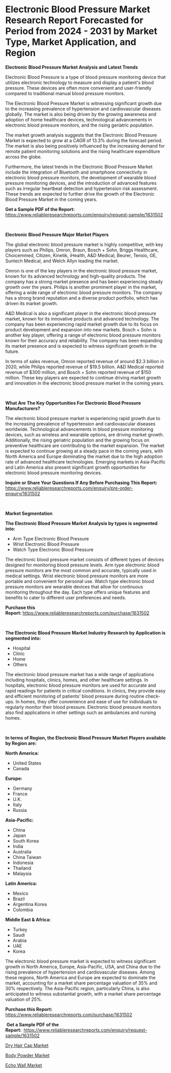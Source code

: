 <p><h1>Electronic Blood Pressure Market Research Report Forecasted for Period from 2024 -  2031 by Market Type, Market Application, and Region</h1></p><p><strong>Electronic Blood Pressure Market Analysis and Latest Trends</strong></p>
<p><p>Electronic Blood Pressure is a type of blood pressure monitoring device that utilizes electronic technology to measure and display a patient's blood pressure. These devices are often more convenient and user-friendly compared to traditional manual blood pressure monitors.</p><p>The Electronic Blood Pressure Market is witnessing significant growth due to the increasing prevalence of hypertension and cardiovascular diseases globally. The market is also being driven by the growing awareness and adoption of home healthcare devices, technological advancements in electronic blood pressure monitors, and the rising geriatric population.</p><p>The market growth analysis suggests that the Electronic Blood Pressure Market is expected to grow at a CAGR of 13.3% during the forecast period. The market is also being positively influenced by the increasing demand for remote patient monitoring solutions and the rising healthcare expenditure across the globe.</p><p>Furthermore, the latest trends in the Electronic Blood Pressure Market include the integration of Bluetooth and smartphone connectivity in electronic blood pressure monitors, the development of wearable blood pressure monitoring devices, and the introduction of advanced features such as irregular heartbeat detection and hypertension risk assessment. These trends are expected to further drive the growth of the Electronic Blood Pressure Market in the coming years.</p></p>
<p><strong>Get a Sample PDF of the Report:&nbsp;</strong> <a href="https://www.reliableresearchreports.com/enquiry/request-sample/1631502">https://www.reliableresearchreports.com/enquiry/request-sample/1631502</a></p>
<p>&nbsp;</p>
<p><strong>Electronic Blood Pressure Major Market Players</strong></p>
<p><p>The global electronic blood pressure market is highly competitive, with key players such as Philips, Omron, Braun, Bosch + Sohn, Briggs Healthcare, Choicemmed, Citizen, Kinetik, iHealth, A&D Medical, Beurer, Tensio, GE, Suntech Medical, and Welch Allyn leading the market. </p><p>Omron is one of the key players in the electronic blood pressure market, known for its advanced technology and high-quality products. The company has a strong market presence and has been experiencing steady growth over the years. Philips is another prominent player in the market, offering a wide range of electronic blood pressure monitors. The company has a strong brand reputation and a diverse product portfolio, which has driven its market growth.</p><p>A&D Medical is also a significant player in the electronic blood pressure market, known for its innovative products and advanced technology. The company has been experiencing rapid market growth due to its focus on product development and expansion into new markets. Bosch + Sohn is another key player, offering a range of electronic blood pressure monitors known for their accuracy and reliability. The company has been expanding its market presence and is expected to witness significant growth in the future.</p><p>In terms of sales revenue, Omron reported revenue of around $2.3 billion in 2020, while Philips reported revenue of $19.5 billion. A&D Medical reported revenue of $300 million, and Bosch + Sohn reported revenue of $150 million. These key players are expected to continue driving market growth and innovation in the electronic blood pressure market in the coming years.</p></p>
<p>&nbsp;</p>
<p><strong>What Are The Key Opportunities For Electronic Blood Pressure Manufacturers?</strong></p>
<p><p>The electronic blood pressure market is experiencing rapid growth due to the increasing prevalence of hypertension and cardiovascular diseases worldwide. Technological advancements in blood pressure monitoring devices, such as wireless and wearable options, are driving market growth. Additionally, the rising geriatric population and the growing focus on preventive healthcare are contributing to the market expansion. The market is expected to continue growing at a steady pace in the coming years, with North America and Europe dominating the market due to the high adoption rate of advanced healthcare technologies. Emerging markets in Asia-Pacific and Latin America also present significant growth opportunities for electronic blood pressure monitoring devices.</p></p>
<p><strong>Inquire or Share Your Questions If Any Before Purchasing This Report:</strong> <a href="https://www.reliableresearchreports.com/enquiry/pre-order-enquiry/1631502">https://www.reliableresearchreports.com/enquiry/pre-order-enquiry/1631502</a></p>
<p>&nbsp;</p>
<p><strong>Market Segmentation</strong></p>
<p><strong>The Electronic Blood Pressure Market Analysis by types is segmented into:</strong></p>
<p><ul><li>Arm Type Electronic Blood Pressure</li><li>Wrist Electronic Blood Pressure</li><li>Watch Type Electronic Blood Pressure</li></ul></p>
<p><p>The electronic blood pressure market consists of different types of devices designed for monitoring blood pressure levels. Arm type electronic blood pressure monitors are the most common and accurate, typically used in medical settings. Wrist electronic blood pressure monitors are more portable and convenient for personal use. Watch type electronic blood pressure monitors are wearable devices that allow for continuous monitoring throughout the day. Each type offers unique features and benefits to cater to different user preferences and needs.</p></p>
<p><strong>Purchase this Report:&nbsp;</strong><a href="https://www.reliableresearchreports.com/purchase/1631502">https://www.reliableresearchreports.com/purchase/1631502</a></p>
<p>&nbsp;</p>
<p><strong>The Electronic Blood Pressure Market Industry Research by Application is segmented into:</strong></p>
<p><ul><li>Hospital</li><li>Clinic</li><li>Home</li><li>Others</li></ul></p>
<p><p>The electronic blood pressure market has a wide range of applications including hospitals, clinics, homes, and other healthcare settings. In hospitals, electronic blood pressure monitors are used for accurate and rapid readings for patients in critical conditions. In clinics, they provide easy and efficient monitoring of patients' blood pressure during routine check-ups. In homes, they offer convenience and ease of use for individuals to regularly monitor their blood pressure. Electronic blood pressure monitors also find applications in other settings such as ambulances and nursing homes.</p></p>
<p>&nbsp;</p>
<p><strong>In terms of Region, the Electronic Blood Pressure Market Players available by Region are:</strong></p>
<p>
    <p> <strong> North America: </strong>
        <ul>
            <li>United States</li>
            <li>Canada</li>
        </ul>
        </p> 
    <p> <strong> Europe: </strong>
        <ul>
            <li>Germany</li>
            <li>France</li>
            <li>U.K.</li>
            <li>Italy</li>
            <li>Russia</li>
        </ul>
        </p> 
    <p> <strong> Asia-Pacific: </strong>
        <ul>
            <li>China</li>
            <li>Japan</li>
            <li>South Korea</li>
            <li>India</li>
            <li>Australia</li>
            <li>China Taiwan</li>
            <li>Indonesia</li>
            <li>Thailand</li>
            <li>Malaysia</li>
        </ul>
        </p> 
    <p> <strong> Latin America: </strong>
        <ul>
            <li>Mexico</li>
            <li>Brazil</li>
            <li>Argentina Korea</li>
            <li>Colombia</li>
        </ul>
        </p> 
    <p> <strong> Middle East & Africa: </strong>
        <ul>
            <li>Turkey</li>
            <li>Saudi</li>
            <li>Arabia</li>
            <li>UAE</li>
            <li>Korea</li>
        </ul>
    </p>
    </p>
<p><p>The electronic blood pressure market is expected to witness significant growth in North America, Europe, Asia-Pacific, USA, and China due to the rising prevalence of hypertension and cardiovascular diseases. Among these regions, North America and Europe are expected to dominate the market, accounting for a market share percentage valuation of 35% and 30% respectively. The Asia-Pacific region, particularly China, is also anticipated to witness substantial growth, with a market share percentage valuation of 25%.</p></p>
<p><strong>Purchase this Report: </strong><a href="https://www.reliableresearchreports.com/purchase/1631502">https://www.reliableresearchreports.com/purchase/1631502</a></p>
<p>&nbsp;<strong>Get a Sample PDF of the Report:&nbsp;&nbsp;</strong><a href="https://www.reliableresearchreports.com/enquiry/request-sample/1631502">https://www.reliableresearchreports.com/enquiry/request-sample/1631502</a></p>
<p><strong></strong></p>
<p><p><a href="https://github.com/angelajermaine/Market-Research-Report-List-2/blob/main/dry-hair-cap-market.md">Dry Hair Cap Market</a></p><p><a href="https://github.com/shotows/Market-Research-Report-List-1/blob/main/body-powder-market.md">Body Powder Market</a></p><p><a href="https://github.com/beatblasta/Market-Research-Report-List-2/blob/main/echo-wall-market.md">Echo Wall Market</a></p></p>